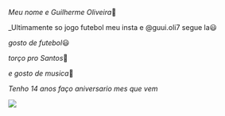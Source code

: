 
_Meu nome e Guilherme Oliveira_👑

_Ultimamente so jogo futebol meu insta e @guui.oli7 segue la😃

_gosto de futebol_😃

_torço pro Santos_🐋

_e gosto de musica_🎵

_Tenho 14 anos faço aniversario mes que vem_


![](https://media1.tenor.com/m/xCkCA1qN2AMAAAAC/kiss-trophy-neymar-jr.gif)

